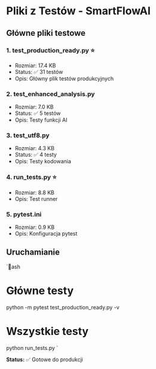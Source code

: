 # Pliki z Testów - SmartFlowAI

## Główne pliki testowe

### 1. test_production_ready.py ⭐
- Rozmiar: 17.4 KB
- Status: ✅ 31 testów
- Opis: Główny plik testów produkcyjnych

### 2. test_enhanced_analysis.py
- Rozmiar: 7.0 KB
- Status: ✅ 5 testów
- Opis: Testy funkcji AI

### 3. test_utf8.py
- Rozmiar: 4.3 KB
- Status: ✅ 4 testy
- Opis: Testy kodowania

### 4. run_tests.py ⭐
- Rozmiar: 8.8 KB
- Opis: Test runner

### 5. pytest.ini
- Rozmiar: 0.9 KB
- Opis: Konfiguracja pytest

## Uruchamianie

`ash
# Główne testy
python -m pytest test_production_ready.py -v

# Wszystkie testy
python run_tests.py
`

**Status:** ✅ Gotowe do produkcji